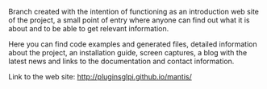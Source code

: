 Branch created with the intention of functioning as an introduction web site of the project, a small point of entry where anyone can find out what it is about and to be able to get relevant information.

Here you can find code examples and generated files, detailed information about the project, an installation guide, screen captures, a blog with the latest news and links to the documentation and contact information.

Link to the web site: http://pluginsglpi.github.io/mantis/
